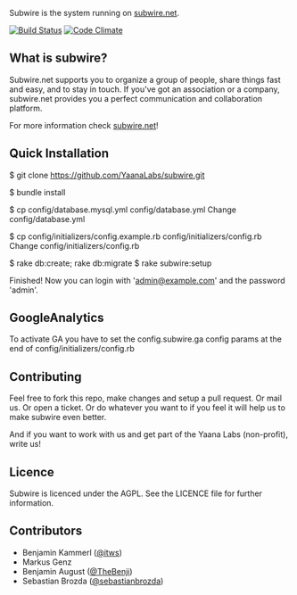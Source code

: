 Subwire is the system running on [subwire.net](http://subwire.net).

[![Build Status](https://secure.travis-ci.org/YaanaLabs/subwire.png?branch=V3-0)](http://travis-ci.org/#!/YaanaLabs/subwire)
[![Code Climate](https://codeclimate.com/badge.png)](https://codeclimate.com/github/YaanaLabs/subwire)



## What is subwire?
Subwire.net supports you to organize a group of people, share things fast and easy, and to stay in touch. If you've got an association or a company, subwire.net provides you a perfect communication and collaboration platform.

For more information check [subwire.net](http://subwire.net)!



## Quick Installation
  $ git clone https://github.com/YaanaLabs/subwire.git

  $ bundle install

  $ cp config/database.mysql.yml config/database.yml
Change config/database.yml

  $ cp config/initializers/config.example.rb config/initializers/config.rb
Change config/initializers/config.rb

  $ rake db:create; rake db:migrate
  $ rake subwire:setup

Finished! Now you can login with 'admin@example.com' and the password 'admin'.



## GoogleAnalytics
To activate GA you have to set the config.subwire.ga config params at the end of config/initializers/config.rb



## Contributing
Feel free to fork this repo, make changes and setup a pull request. Or mail us. Or open a ticket. Or do whatever you want to if you feel it will help us to make subwire even better.

And if you want to work with us and get part of the Yaana Labs (non-profit), write us!



## Licence
Subwire is licenced under the AGPL. See the LICENCE file for further information.


## Contributors
* Benjamin Kammerl ([@itws](https://github.com/itws))
* Markus Genz
* Benjamin August ([@TheBenji](https://github.com/TheBenji))
* Sebastian Brozda ([@sebastianbrozda](https://github.com/sebastianbrozda))